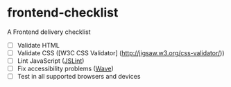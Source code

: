 # frontend-checklist
A Frontend delivery checklist

- [ ] Validate HTML
- [ ] Validate CSS ([W3C CSS Validator] (http://jigsaw.w3.org/css-validator/))
- [ ] Lint JavaScript ([JSLint](http://www.jslint.com/))
- [ ] Fix accessibility problems ([Wave](http://wave.webaim.org/))
- [ ] Test in all supported browsers and devices
